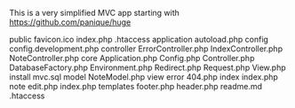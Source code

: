 This is a very simplified MVC app starting with https://github.com/panique/huge

public
	favicon.ico
	index.php
	.htaccess
application
	autoload.php
	config
		config.development.php
	controller
		ErrorController.php
		IndexController.php
		NoteController.php
	core
		Application.php
		Config.php
		Controller.php
		DatabaseFactory.php
		Environment.php
		Redirect.php
		Request.php
		View.php
	install
		mvc.sql
	model
		NoteModel.php
	view
		error
			404.php
		index
			index.php
		note
			edit.php
			index.php
		templates
			footer.php
			header.php
readme.md
.htaccess
